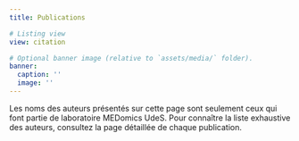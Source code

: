 ```yaml
---
title: Publications

# Listing view
view: citation

# Optional banner image (relative to `assets/media/` folder).
banner:
  caption: ''
  image: ''
---
```


Les noms des auteurs présentés sur cette page sont seulement ceux qui font partie de laboratoire MEDomics UdeS.
Pour connaître la liste exhaustive des auteurs, consultez la page détaillée de chaque publication.

